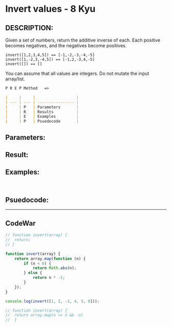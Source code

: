 # Invert values - 8 Kyu

## DESCRIPTION:
Given a set of numbers, return the additive inverse of each. Each positive becomes negatives, and the negatives become positives.

	invert([1,2,3,4,5]) == [-1,-2,-3,-4,-5]
	invert([1,-2,3,-4,5]) == [-1,2,-3,4,-5]
	invert([]) == []
You can assume that all values are integers. Do not mutate the input array/list.


```md
P R E P Method   =>

|     |     |                  |
| --- | --- | ---------------- |
|     | P   | Parameters       |
|     | R   | Results          |
|     | E   | Examples         |
|     | P   | Psuedocode       |
```
## Parameters: 

## Result: 

## Examples: 
```js
  
```
## Psuedocode: 


---


## CodeWar

```js
// function invert(array) {
// 	return;
// }

function invert(array) {
	return array.map(function (n) {
		if (n < 0) {
			return Math.abs(n);
		} else {
			return n * -1;
		}
	});
}

console.log(invert([1, 2, -3, 4, 5, 0]));

// function invert(array) {
// 	return array.map(n => n && -n)
//  }
```